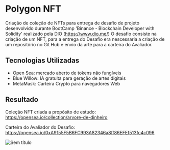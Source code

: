 # Polygon NFT

Criação de coleção de NFTs para entrega de desafio de projeto desenvolvido durante BootCamp 'Binance - Blockchain Developer with Solidity' realizado pela DIO (https://www.dio.me/)
O desafio consiste na criação de um NFT, para a entrega do Desafio era nescessaria a criação de um repositório no Git Hub e envio da arte para a carteira do Avaliador.

## Tecnologias Utilizadas

- Open Sea: mercado aberto de tokens não fungíveis
- Blue Willow: IA gratuita para geração de artes digitais
- MetaMask: Carteira Crypto para navegadores Web

## Resultado

Coleção NFT criada a propósito de estudo:
https://opensea.io/collection/arvore-de-dinheiro

Carteira do Avaliador do Desafio:
https://opensea.io/0xA9155F5B6FC993A82346a8ff86EFEf513fc4c096

![Sem título](https://github.com/6uilhermeTeixeira/PolygonNFT/assets/58309213/1a58d512-1980-409c-a000-e40d3fcd9eb8)

